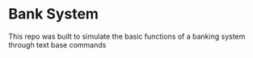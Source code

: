 # Bank System
This repo was built to simulate the basic functions of a banking system through text base commands
